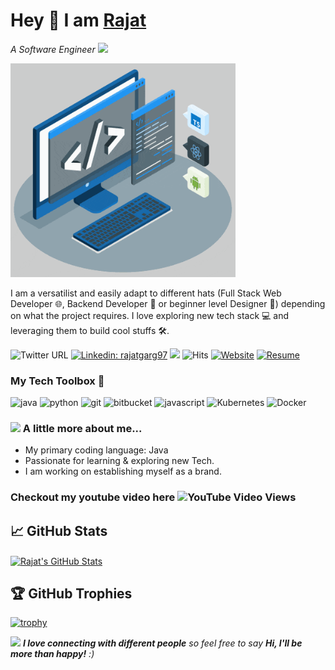 # Hey 👋 I am [Rajat](https://linktr.ee/RajatGarg97)

<p><em>A Software Engineer <img src="https://media.giphy.com/media/WUlplcMpOCEmTGBtBW/giphy.gif" width="30"> 
</em></p>
<img style="center" alt="GIF" src="https://github.com/RajatGarg97/RajatGarg97/blob/master/media/techstack.gif" width="360px"/>

<p align='left'>I am a versatilist and easily adapt to different hats (Full Stack Web Developer 🌐, Backend Developer 📱 or beginner level Designer 🎨) depending on what the project requires. I love exploring new tech stack 💻 and leveraging them to build cool stuffs 🛠️.</p>

<!-- <img style='right;' src="https://media.giphy.com/media/M9gbBd9nbDrOTu1Mqx/giphy.gif" width="230"> -->



![Twitter URL](https://img.shields.io/twitter/url?label=rajatgarg_97&style=social&url=https%3A%2F%2Ftwitter.com%2Frajatgarg_97)
[![Linkedin: rajatgarg97](https://img.shields.io/badge/-rajatgarg97-blue?style=flat-square&logo=Linkedin&logoColor=white&link=https://www.linkedin.com/in/rajatgarg97/)](https://www.linkedin.com/in/rajatgarg97/)
![](https://img.shields.io/github/followers/RajatGarg97?label=Follow&style=social)
![Hits](https://visitor-badge.glitch.me/badge?page_id=RajatGarg97.visitor-badge)
[![Website](https://img.shields.io/badge/myPortfolio--green?style=social&logo=google%20chrome)](https://rajatgarg.netlify.app/)
[![Resume](https://img.shields.io/badge/CV--green?style=social&logo=read-the-docs)](https://linktr.ee/RajatGarg97)

### My Tech Toolbox 🧰

<p align="left">
<img src="https://cdn.jsdelivr.net/npm/programming-languages-logos@0.0.3/src/java/java_512x512.png" alt= "java" width="40" height="40"/>

<img src="https://cdn.jsdelivr.net/npm/programming-languages-logos@0.0.3/src/python/python_512x512.png" alt="python" width="40" height="40"/>

<img src="https://www.vectorlogo.zone/logos/git-scm/git-scm-icon.svg" alt="git" width="40" height="40"/>

<img src="https://cdn.cdnlogo.com/logos/b/89/bitbucket-blue.svg" alt="bitbucket" width="40" height="40"/>

<img src="https://cdn.jsdelivr.net/npm/programming-languages-logos@0.0.3/src/javascript/javascript_512x512.png" alt="javascript" width="40" height="40"/>

<!-- <div title="NodeJS"> -->
<!-- Nodejs -->
<!-- </div> -->

<img src="https://cdnjs.cloudflare.com/ajax/libs/patternfly/4.0.0-rc.1/img/kubernetes-Logo.svg" alt="Kubernetes" width="40" height="40"/>

<img src="https://cdn3.iconfinder.com/data/icons/logos-and-brands-adobe/512/97_Docker-512.png" alt="Docker" width="40" height="40"/>

</p>

### <img src="https://media.giphy.com/media/VgCDAzcKvsR6OM0uWg/giphy.gif" width="50"> A little more about me...

- My primary coding language: Java
- Passionate for learning & exploring new Tech.
- I am working on establishing myself as a brand.

### Checkout my youtube video here ![YouTube Video Views](https://img.shields.io/youtube/views/AkY2TpvDGUo?label=Invisibility%20Cloak&style=social)

## &#x1f4c8; GitHub Stats

<a href="https://github.com/RajatGarg97/RajatGarg97">
  <img align="center" src="https://github-readme-stats.vercel.app/api?username=RajatGarg97&show_icons=true&line_height=27&count_private=true&title_color=6aa6f8&text_color=8a919a&icon_color=6aa6f8&bg_color=0e1116" alt="Rajat's GitHub Stats" />
</a>

<!-- [![DenverCoder1's github streak](https://github-readme-streak-stats.herokuapp.com/?user=RajatGarg97&theme=blue-green)](https://github.com/RajatGarg97/RajatGarg97) -->

## 🏆 GitHub Trophies

[![trophy](https://github-profile-trophy.vercel.app/?username=RajatGarg97&row=1)](https://github.com/ryo-ma/github-profile-trophy)

<img src="https://media.giphy.com/media/LnQjpWaON8nhr21vNW/giphy.gif" width="60"> <em><b>I love connecting with different people</b> so feel free to say <b>Hi, I'll be more than happy!</b> :)</em>
